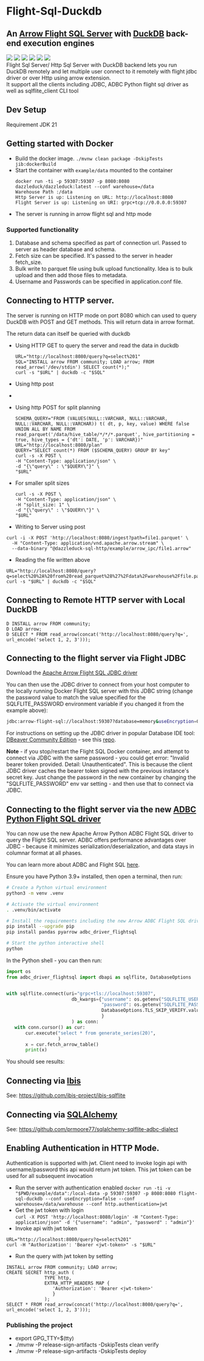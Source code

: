 # Flight-Sql-Duckdb

## An [Arrow Flight SQL Server](https://arrow.apache.org/docs/format/FlightSql.html) with [DuckDB](https://duckdb.org) back-end execution engines

[<img src="https://img.shields.io/badge/dockerhub-image-green.svg?logo=Docker">](https://hub.docker.com/r/voltrondata/sqlflite)
[<img src="https://img.shields.io/badge/Documentation-dev-yellow.svg?logo=">](https://arrow.apache.org/docs/format/FlightSql.html)
[<img src="https://img.shields.io/badge/Arrow%20JDBC%20Driver-download%20artifact-red?logo=Apache%20Maven">](https://search.maven.org/search?q=a:flight-sql-jdbc-driver)
[<img src="https://img.shields.io/badge/PyPI-Arrow%20ADBC%20Flight%20SQL%20driver-blue?logo=PyPI">](https://pypi.org/project/adbc-driver-flightsql/)
[<img src="https://img.shields.io/badge/PyPI-SQLFlite%20Ibis%20Backend-blue?logo=PyPI">](https://pypi.org/project/ibis-sqlflite/)
[<img src="https://img.shields.io/badge/PyPI-SQLFlite%20SQLAlchemy%20Dialect-blue?logo=PyPI">](https://pypi.org/project/sqlalchemy-sqlflite-adbc-dialect/)
<br> Flight Sql Server/ Http Sql Server with DuckDB backend lets you run DuckDB remotely and let multiple user connect to it remotely with flight jdbc driver or over Http using arrow extension.
<br> It support all the clients including JDBC, ADBC Python flight sql driver as well as sqlflite_client CLI tool

## Dev Setup
Requirement
JDK  21

## Getting started with Docker
- Build the docker image.
  `./mvnw clean package -DskipTests jib:dockerBuild`
- Start the container with `example/data` mounted to the container
  ``` 
  docker run -ti -p 59307:59307 -p 8080:8080 dazzleduck/dazzleduck:latest --conf warehouse=/data
  Warehouse Path :/data
  Http Server is up: Listening on URL: http://localhost:8080
  Flight Server is up: Listening on URI: grpc+tcp://0.0.0.0:59307
  ```
- The server is running in arrow flight sql and http mode

### Supported functionality
1. Database and schema specified as part of connection url. Passed to server as header database and schema.
2. Fetch size can be specified. It's passed to the server in header fetch_size.
3. Bulk write to parquet file using bulk upload functionality. Idea is to bulk upload and then add those files to metadata.
4. Username and Passwords can be specified in application.conf file.

## Connecting to HTTP server.

The server is running on HTTP mode on port 8080 which can used to query DuckDB with POST and GET methods. This will return data in arrow format.<p>
The return data can itself be queried with duckdb
- Using HTTP GET to query the server and read the data in duckdb
  ```
  URL="http://localhost:8080/query?q=select%201"
  SQL="INSTALL arrow FROM community; LOAD arrow; FROM read_arrow('/dev/stdin') SELECT count(*);"
  curl -s "$URL" | duckdb -c "$SQL"
  ```
- Using http post
- 
- Using http POST for split planning
  ```
  SCHEMA_QUERY="FROM (VALUES(NULL::VARCHAR, NULL::VARCHAR, NULL::VARCHAR, NULL::VARCHAR)) t( dt, p, key, value) WHERE false UNION ALL BY NAME FROM read_parquet('/data/hive_table/*/*/*.parquet', hive_partitioning = true, hive_types = {'dt': DATE, 'p': VARCHAR})"
  URL="http://localhost:8080/plan"
  QUERY="SELECT count(*) FROM ($SCHEMA_QUERY) GROUP BY key"
  curl -s -X POST \
  -H "Content-Type: application/json" \
  -d "{\"query\" : \"$QUERY\"}" \
  "$URL"
  ```
- For smaller split sizes
   ```
  curl -s -X POST \
  -H "Content-Type: application/json" \
  -H "split_size: 1" \
  -d "{\"query\" : \"$QUERY\"}" \
  "$URL"
  ```

- Writing to Server using post <br>
```
curl -i -X POST 'http://localhost:8080/ingest?path=file1.parquet' \
  -H "Content-Type: application/vnd.apache.arrow.stream" \
  --data-binary "@dazzleduck-sql-http/example/arrow_ipc/file1.arrow"
```
- Reading the file written above <br>
```
URL="http://localhost:8080/query?q=select%20%2A%20from%20read_parquet%28%27%2Fdata%2Fwarehouse%2Ffile.parquet%27%29%0A"
curl -s "$URL" | duckdb -c "$SQL"
```

## Connecting to Remote HTTP server with Local DuckDB
```
D INSTALL arrow FROM community;
D LOAD arrow;
D SELECT * FROM read_arrow(concat('http://localhost:8080/query?q=', url_encode('select 1, 2, 3')));
```


## Connecting to the flight server via Flight JDBC
Download the [Apache Arrow Flight SQL JDBC driver](https://search.maven.org/search?q=a:flight-sql-jdbc-driver)

You can then use the JDBC driver to connect from your host computer to the locally running Docker Flight SQL server with this JDBC string (change the password value to match the value specified for the SQLFLITE_PASSWORD environment variable if you changed it from the example above):
```bash
jdbc:arrow-flight-sql://localhost:59307?database=memory&useEncryption=0&user=admin&password=admin
```

For instructions on setting up the JDBC driver in popular Database IDE tool: [DBeaver Community Edition](https://dbeaver.io) - see this [repo](https://github.com/voltrondata/setup-arrow-jdbc-driver-in-dbeaver).

**Note** - if you stop/restart the Flight SQL Docker container, and attempt to connect via JDBC with the same password - you could get error: "Invalid bearer token provided. Detail: Unauthenticated".  This is because the client JDBC driver caches the bearer token signed with the previous instance's secret key.  Just change the password in the new container by changing the "SQLFLITE_PASSWORD" env var setting - and then use that to connect via JDBC.

## Connecting to the flight server via the new [ADBC Python Flight SQL driver](https://pypi.org/project/adbc-driver-flightsql/)

You can now use the new Apache Arrow Python ADBC Flight SQL driver to query the Flight SQL server.  ADBC offers performance advantages over JDBC - because it minimizes serialization/deserialization, and data stays in columnar format at all phases.

You can learn more about ADBC and Flight SQL [here](https://voltrondata.com/resources/simplifying-database-connectivity-with-arrow-flight-sql-and-adbc).

Ensure you have Python 3.9+ installed, then open a terminal, then run:
```bash
# Create a Python virtual environment
python3 -m venv .venv

# Activate the virtual environment
. .venv/bin/activate

# Install the requirements including the new Arrow ADBC Flight SQL driver
pip install --upgrade pip
pip install pandas pyarrow adbc_driver_flightsql

# Start the python interactive shell
python
```

In the Python shell - you can then run:
```python
import os
from adbc_driver_flightsql import dbapi as sqlflite, DatabaseOptions


with sqlflite.connect(uri="grpc+tls://localhost:59307",
                        db_kwargs={"username": os.getenv("SQLFLITE_USERNAME", "admin"),
                                   "password": os.getenv("SQLFLITE_PASSWORD", "admin"),
                                   DatabaseOptions.TLS_SKIP_VERIFY.value: "true"  # Not needed if you use a trusted CA-signed TLS cert
                                   }
                        ) as conn:
   with conn.cursor() as cur:
       cur.execute("select * from generate_series(20)",
                   )
       x = cur.fetch_arrow_table()
       print(x)
```

You should see results:


## Connecting via [Ibis](https://ibis-project.org)
See: https://github.com/ibis-project/ibis-sqlflite

## Connecting via [SQLAlchemy](https://www.sqlalchemy.org)
See: https://github.com/prmoore77/sqlalchemy-sqlflite-adbc-dialect




## Enabling Authentication in HTTP Mode.
Authentication is supported with jwt. Client need to invoke login api with username/password this api would return jwt  token. This jwt token can be used for all subsequent invocation
- Run the server with authentication enabled 
  `docker run -ti -v "$PWD/example/data":/local-data -p 59307:59307 -p 8080:8080 flight-sql-duckdb --conf useEncryption=false --conf warehouse=/data/warehouse --conf http.authentication=jwt`
- Get the jwt token with login <br>
 ```curl -X POST 'http://localhost:8080/login' -H "Content-Type: application/json" -d '{"username": "admin", "password" : "admin"}'```
- Invoke api with jwt token
```
URL="http://localhost:8080/query?q=select%201"
curl -H "Authorization': 'Bearer <jwt-token>" -s "$URL"
```
- Run the query with jwt token by setting <br>
```
INSTALL arrow FROM community; LOAD arrow;
CREATE SECRET http_auth (
              TYPE http,
              EXTRA_HTTP_HEADERS MAP {
                 'Authorization': 'Bearer <jwt-token>'
                 }
              );
SELECT * FROM read_arrow(concat('http://localhost:8080/query?q=', url_encode('select 1, 2, 3')));
```

### Publishing the project 
- export GPG_TTY=$(tty)
- ./mvnw -P release-sign-artifacts -DskipTests clean verify
- ./mvnw -P release-sign-artifacts -DskipTests deploy

